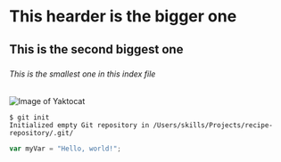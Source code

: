 # <h1> This hearder is the bigger one
## <h2> This is the second biggest one
### <h6> This is the smallest one in this index file

![Image of Yaktocat](https://octodex.github.com/images/yaktocat.png)

```
$ git init
Initialized empty Git repository in /Users/skills/Projects/recipe-repository/.git/
```

``` javascript
var myVar = "Hello, world!";
```
